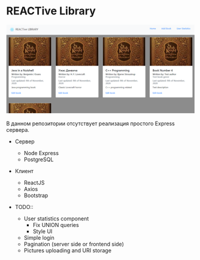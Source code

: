 <h1>REACTive Library</h1>

![example](/src/pic1.png)

В данном репозитории отсутствует реализация простого Express сервера.

* Сервер
  * Node Express
  * PostgreSQL
* Клиент
  * ReactJS
  * Axios
  * Bootstrap

* TODO::
  * User statistics component
    * Fix UNION queries
    * Style UI
  * Simple login
  * Pagination (server side or frontend side)
  * Pictures uploading and URI storage
